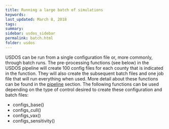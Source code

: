 ```yaml
---
title: Running a large batch of simulations
keywords:
last_updated: March 8, 2018
tags:
summary:
sidebar: usdos_sidebar
permalink: batch.html
folder: usdos
---
```

USDOS can be run from a single configuration file or, more commonly, through batch runs. The pre-processing functions (see below) in the USDOS pipeline will create 100 config files for each county that is indicated in the function. They will also create the subsequent batch files and one job file that will run everything when used. More detail about these functions can be found in the [pipeline](usdos/pipeline) section. The following functions can be used depending on the type of control desired to create these configuration and batch files:    
 * configs_base()    
 * configs_cull()    
 * configs_vax()    
 * configs_sensitivity()    
 
